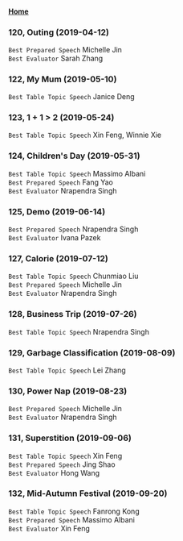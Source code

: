 
#### [Home](https://eshtmc.github.io/)    

### 120, Outing (2019-04-12)
`Best Prepared Speech` Michelle Jin   
`Best Evaluator` Sarah Zhang   

### 122, My Mum (2019-05-10)
`Best Table Topic Speech` Janice Deng   

### 123, 1 + 1 > 2 (2019-05-24)   
`Best Table Topic Speech` Xin Feng, Winnie Xie  

### 124, Children's Day (2019-05-31)   
`Best Table Topic Speech` Massimo Albani   
`Best Prepared Speech` Fang Yao   
`Best Evaluator` Nrapendra Singh   

### 125, Demo (2019-06-14)
`Best Prepared Speech` Nrapendra Singh   
`Best Evaluator` Ivana Pazek   

### 127, Calorie (2019-07-12)   
`Best Table Topic Speech` Chunmiao Liu      
`Best Prepared Speech` Michelle Jin   
`Best Evaluator` Nrapendra Singh   

### 128, Business Trip (2019-07-26)   
`Best Table Topic Speech` Nrapendra Singh      
  
### 129, Garbage Classification (2019-08-09)   
`Best Table Topic Speech` Lei Zhang 

### 130, Power Nap (2019-08-23)   
`Best Prepared Speech` Michelle Jin   
`Best Evaluator` Nrapendra Singh  

### 131, Superstition (2019-09-06)   
`Best Table Topic Speech` Xin Feng   
`Best Prepared Speech` Jing Shao   
`Best Evaluator` Hong Wang    

### 132, Mid-Autumn Festival (2019-09-20)   
`Best Table Topic Speech` Fanrong Kong   
`Best Prepared Speech` Massimo Albani      
`Best Evaluator` Xin Feng     
